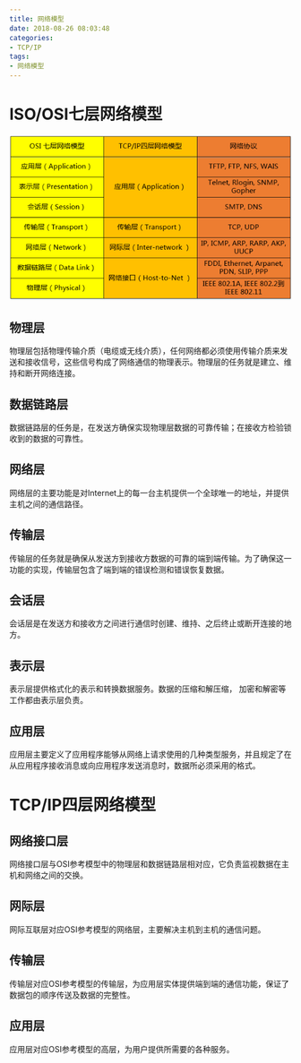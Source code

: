 ```yaml
---
title: 网络模型
date: 2018-08-26 08:03:48
categories:
- TCP/IP
tags:
- 网络模型
---
```


# ISO/OSI七层网络模型

![](网络模型\网络模型.png)

## 物理层

物理层包括物理传输介质（电缆或无线介质），任何网络都必须使用传输介质来发送和接收信号，这些信号构成了网络通信的物理表示。物理层的任务就是建立、维持和断开网络连接。

## 数据链路层

数据链路层的任务是，在发送方确保实现物理层数据的可靠传输；在接收方检验锁收到的数据的可靠性。

## 网络层

网络层的主要功能是对Internet上的每一台主机提供一个全球唯一的地址，并提供主机之间的通信路径。

## 传输层

传输层的任务就是确保从发送方到接收方数据的可靠的端到端传输。为了确保这一功能的实现，传输层包含了端到端的错误检测和错误恢复数据。

## 会话层

会话层是在发送方和接收方之间进行通信时创建、维持、之后终止或断开连接的地方。

## 表示层

 表示层提供格式化的表示和转换数据服务。数据的压缩和解压缩， 加密和解密等工作都由表示层负责。

## 应用层

应用层主要定义了应用程序能够从网络上请求使用的几种类型服务，并且规定了在从应用程序接收消息或向应用程序发送消息时，数据所必须采用的格式。

# TCP/IP四层网络模型

## 网络接口层

网络接口层与OSI参考模型中的物理层和数据链路层相对应，它负责监视数据在主机和网络之间的交换。

## 网际层

网际互联层对应OSI参考模型的网络层，主要解决主机到主机的通信问题。

## 传输层

传输层对应OSI参考模型的传输层，为应用层实体提供端到端的通信功能，保证了数据包的顺序传送及数据的完整性。

## 应用层

 应用层对应OSI参考模型的高层，为用户提供所需要的各种服务。